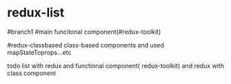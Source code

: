 # redux-list
#branch1 #main
funcitonal component(#redux-toolkit)

#redux-classbased
class-based components and used mapStateToprops...etc

todo list with redux and functional component( redux-toolkit)
and redux with class component
